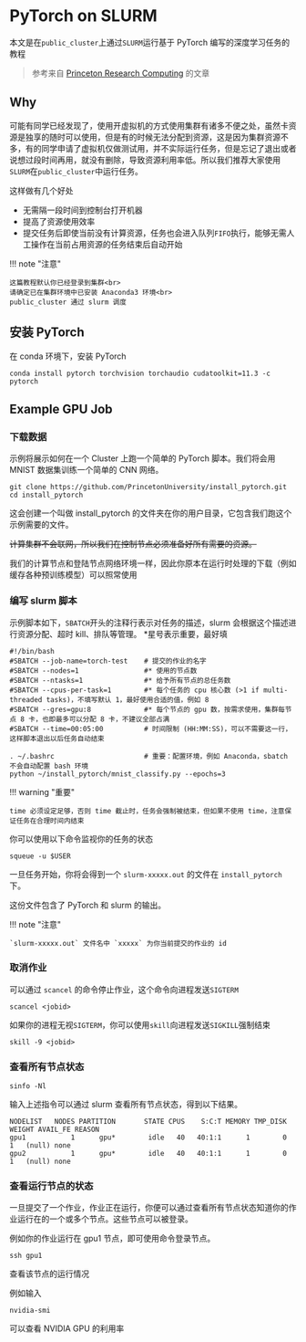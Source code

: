 # PyTorch on SLURM

本文是在`public_cluster`上通过`SLURM`运行基于 PyTorch 编写的深度学习任务的教程

> 参考来自 [Princeton Research Computing](https://researchcomputing.princeton.edu/support/knowledge-base/pytorch) 的文章

## Why

可能有同学已经发现了，使用开虚拟机的方式使用集群有诸多不便之处，虽然卡资源是独享的随时可以使用，但是有的时候无法分配到资源，这是因为集群资源不多，有的同学申请了虚拟机仅做测试用，并不实际运行任务，但是忘记了退出或者说想过段时间再用，就没有删除，导致资源利用率低。所以我们推荐大家使用`SLURM`在`public_cluster`中运行任务。

这样做有几个好处
- 无需隔一段时间到控制台打开机器
- 提高了资源使用效率
- 提交任务后即使当前没有计算资源，任务也会进入队列`FIFO`执行，能够无需人工操作在当前占用资源的任务结束后自动开始

!!! note "注意"

    这篇教程默认你已经登录到集群<br>
    请确定已在集群环境中已安装 Anaconda3 环境<br>
    public_cluster 通过 slurm 调度

## 安装 PyTorch

在 conda 环境下，安装 PyTorch

```shell
conda install pytorch torchvision torchaudio cudatoolkit=11.3 -c pytorch
```



## Example GPU Job

### 下载数据

示例将展示如何在一个 Cluster 上跑一个简单的 PyTorch 脚本。我们将会用 MNIST 数据集训练一个简单的 CNN 网络。

```shell
git clone https://github.com/PrincetonUniversity/install_pytorch.git
cd install_pytorch
```

这会创建一个叫做 install_pytorch 的文件夹在你的用户目录，它包含我们跑这个示例需要的文件。

~~计算集群不会联网，所以我们在控制节点必须准备好所有需要的资源。~~

我们的计算节点和登陆节点网络环境一样，因此你原本在运行时处理的下载（例如缓存各种预训练模型）可以照常使用

### 编写 slurm 脚本

示例脚本如下，`SBATCH`开头的注释行表示对任务的描述，slurm 会根据这个描述进行资源分配、超时 kill、排队等管理。
*星号表示重要，最好填

```shell
#!/bin/bash
#SBATCH --job-name=torch-test    # 提交的作业的名字
#SBATCH --nodes=1                #* 使用的节点数 
#SBATCH --ntasks=1               #* 给予所有节点的总任务数
#SBATCH --cpus-per-task=1        #* 每个任务的 cpu 核心数 (>1 if multi-threaded tasks)，不填写默认 1，最好使用合适的值，例如 8
#SBATCH --gres=gpu:8             #* 每个节点的 gpu 数，按需求使用，集群每节点 8 卡，也即最多可以分配 8 卡，不建议全部占满
#SBATCH --time=00:05:00          # 时间限制 (HH:MM:SS)，可以不需要这一行，这样脚本退出以后任务自动结束

. ~/.bashrc                      # 重要：配置环境，例如 Anaconda，sbatch 不会自动配置 bash 环境
python ~/install_pytorch/mnist_classify.py --epochs=3
```

!!! warning "重要"

    time 必须设定足够，否则 time 截止时，任务会强制被结束，但如果不使用 time，注意保证任务在合理时间内结束



你可以使用以下命令监视你的任务的状态

```shell
squeue -u $USER
```

一旦任务开始，你将会得到一个 `slurm-xxxxx.out` 的文件在 `install_pytorch` 下。

这份文件包含了 PyTorch 和 slurm 的输出。

!!! note "注意"
 
    `slurm-xxxxx.out` 文件名中 `xxxxx` 为你当前提交的作业的 id

### 取消作业
可以通过 `scancel` 的命令停止作业，这个命令向进程发送`SIGTERM`

```shell 
scancel <jobid>
```

如果你的进程无视`SIGTERM`，你可以使用`skill`向进程发送`SIGKILL`强制结束

```shell
skill -9 <jobid>
```

### 查看所有节点状态

```shell
sinfo -Nl
```

输入上述指令可以通过 slurm 查看所有节点状态，得到以下结果。

```shell
NODELIST   NODES PARTITION       STATE CPUS    S:C:T MEMORY TMP_DISK WEIGHT AVAIL_FE REASON              
gpu1           1      gpu*        idle   40   40:1:1      1        0      1   (null) none                
gpu2           1      gpu*        idle   40   40:1:1      1        0      1   (null) none     
```

### 查看运行节点的状态

一旦提交了一个作业，作业正在运行，你便可以通过查看所有节点状态知道你的作业运行在的一个或多个节点。这些节点可以被登录。

例如你的作业运行在 gpu1 节点，即可使用命令登录节点。

```shell
ssh gpu1
```

查看该节点的运行情况

例如输入

```shell
nvidia-smi
```

可以查看 NVIDIA GPU 的利用率



